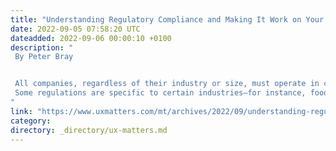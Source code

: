 ```yaml
---
title: "Understanding Regulatory Compliance and Making It Work on Your Web Site"
date: 2022-09-05 07:58:20 UTC
dateadded: 2022-09-06 00:00:10 +0100
description: "
 By Peter Bray 


 All companies, regardless of their industry or size, must operate in compliance with specific government rules and regulations. In fact, regulatory compliance refers to a set of rules that businesses must abide by under the law. For instance, it could entail following the guidelines the Occupational Safety and Health Administration (OSHA) has established to provide a secure working environment for your staff members. Or it could require adhering to the Equal Employment Opportunity Commission’s (EEOC) regulations that guarantee impartial hiring procedures. 
 Some regulations are specific to certain industries—for instance, food-industry regulations that   cover the entire supply chain—and ensure the safety of specific types of products. Of course, food-industry standards are very different from those for the financial-services sector—some of which concentrate on cybersecurity and the secure handling of sensitive data. Read More 
"
link: "https://www.uxmatters.com/mt/archives/2022/09/understanding-regulatory-compliance-and-making-it-work-on-your-web-site.php"
category:
directory: _directory/ux-matters.md
---
```

